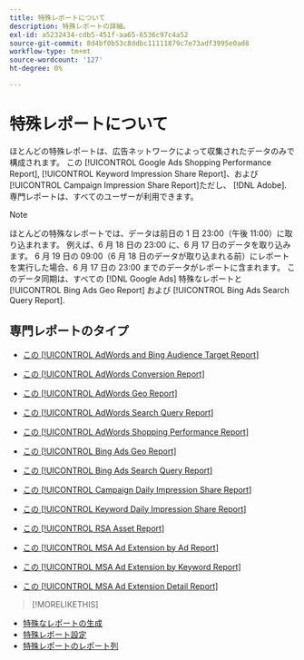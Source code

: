 ```yaml
---
title: 特殊レポートについて
description: 特殊レポートの詳細。
exl-id: a5232434-cdb5-451f-aa65-6536c97c4a52
source-git-commit: 8d4bf0b53c8ddbc11111879c7e73adf3995e0ad8
workflow-type: tm+mt
source-wordcount: '127'
ht-degree: 0%

---
```


# 特殊レポートについて

ほとんどの特殊レポートは、広告ネットワークによって収集されたデータのみで構成されます。 この [!UICONTROL Google Ads Shopping Performance Report], [!UICONTROL Keyword Impression Share Report]、および [!UICONTROL Campaign Impression Share Report]ただし、 [!DNL Adobe]. 専門レポートは、すべてのユーザーが利用できます。

>[!NOTE]
>
>ほとんどの特殊なレポートでは、データは前日の 1 日 23:00（午後 11:00）に取り込まれます。 例えば、6 月 18 日の 23:00 に、6 月 17 日のデータを取り込みます。 6 月 19 日の 09:00（6 月 18 日のデータが取り込まれる前）にレポートを実行した場合、6 月 17 日の 23:00 までのデータがレポートに含まれます。 このデータ同期は、すべての [!DNL Google Ads] 特殊なレポートと [!UICONTROL Bing Ads Geo Report] および [!UICONTROL Bing Ads Search Query Report].

## 専門レポートのタイプ

* [この [!UICONTROL AdWords and Bing Audience Target Report]](/help/search-social-commerce/reports/management/specialty/adwords-bing-audience-target-report.md)

* [この [!UICONTROL AdWords Conversion Report]](/help/search-social-commerce/reports/management/specialty/adwords-conversion-report.md)

* [この [!UICONTROL AdWords Geo Report]](/help/search-social-commerce/reports/management/specialty/adwords-geo-report.md)

* [この [!UICONTROL AdWords Search Query Report]](/help/search-social-commerce/reports/management/specialty/adwords-search-query-report.md)

* [この [!UICONTROL AdWords Shopping Performance Report]](/help/search-social-commerce/reports/management/specialty/adwords-shopping-performance-report.md)

* [この [!UICONTROL Bing Ads Geo Report]](/help/search-social-commerce/reports/management/specialty/bing-ads-geo-report.md)

* [この [!UICONTROL Bing Ads Search Query Report]](/help/search-social-commerce/reports/management/specialty/bing-ads-search-query-report.md)

* [この [!UICONTROL Campaign Daily Impression Share Report]](/help/search-social-commerce/reports/management/specialty/campaign-daily-impression-share-report.md)

* [この [!UICONTROL Keyword Daily Impression Share Report]](/help/search-social-commerce/reports/management/specialty/keyword-daily-impression-share-report.md)

* [この [!UICONTROL RSA Asset Report]](/help/search-social-commerce/reports/management/specialty/rsa-asset-report.md)

* [この [!UICONTROL MSA Ad Extension by Ad Report]](msa-ad-extension-detail-report.md)

* [この [!UICONTROL MSA Ad Extension by Keyword Report]](msa-ad-extension-by-keyword-report.md)

* [この [!UICONTROL MSA Ad Extension Detail Report]](msa-ad-extension-by-ad-report.md)

>[!MORELIKETHIS]
>
* [特殊なレポートの生成](/help/search-social-commerce/reports/management/specialty/specialty-report-generate.md)
* [特殊レポート設定](/help/search-social-commerce/reports/management/specialty/specialty-report-settings.md)
* [特殊レポートのレポート列](/help/search-social-commerce/reports/management/specialty/specialty-report-columns.md)
